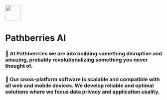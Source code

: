 <img src="https://user-images.githubusercontent.com/34398606/166146611-a0e71c4a-e30d-4485-b759-8bc4a93536f2.png" width="50px" height="50px" style="animation-name: spinning;
    animation-duration: 4s;
    animation-iteration-count: infinite;
    animation-timing-function: linear;" >
# Pathberries AI


### :rocket: At Pathberrries we are into building something disruptive and amazing, probably revolutionalizing something you never thought of.

### :rocket: Our cross-platform software is scalable and compatible with all web and mobile devices. We develop reliable and optimal solutions where we focus data privacy and application usality.

